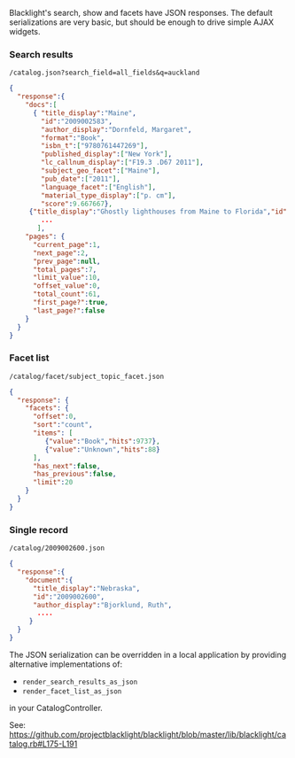 Blacklight's search, show and facets have JSON responses. The default serializations are very basic, but should be enough to drive simple AJAX widgets.

### Search results
`/catalog.json?search_field=all_fields&q=auckland`

```json
{
  "response":{
    "docs":[
      { "title_display":"Maine",
        "id":"2009002583",
        "author_display":"Dornfeld, Margaret",
        "format":"Book",
        "isbn_t":["9780761447269"],
        "published_display":["New York"],
        "lc_callnum_display":["F19.3 .D67 2011"],
        "subject_geo_facet":["Maine"],
        "pub_date":["2011"],
        "language_facet":["English"],
        "material_type_display":["p. cm"],
        "score":9.667667},
     {"title_display":"Ghostly lighthouses from Maine to Florida","id":"2005005219","author_display":"Monks, Sheryl, 1967-","format":"Book"},
        ...
       ],
    "pages": {  
      "current_page":1,
      "next_page":2,
      "prev_page":null,
      "total_pages":7,
      "limit_value":10,
      "offset_value":0,
      "total_count":61,
      "first_page?":true,
      "last_page?":false
    }
  }
}
```

### Facet list
`/catalog/facet/subject_topic_facet.json`

```json
{
  "response": {
    "facets": {
      "offset":0,
      "sort":"count",
      "items": [ 
         {"value":"Book","hits":9737}, 
         {"value":"Unknown","hits":88}
      ],
      "has_next":false,
      "has_previous":false,
      "limit":20
    }
  }
}
```

### Single record
`/catalog/2009002600.json`

```json
{
  "response":{
    "document":{
      "title_display":"Nebraska",
      "id":"2009002600",
      "author_display":"Bjorklund, Ruth",
       ....
     }
  }
}
```

The JSON serialization can be overridden in a local application by providing alternative implementations of:
  * `render_search_results_as_json`
  * `render_facet_list_as_json`

in your CatalogController.

See: https://github.com/projectblacklight/blacklight/blob/master/lib/blacklight/catalog.rb#L175-L191